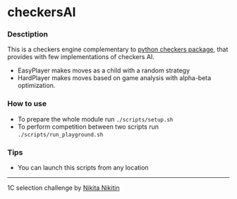 # checkersAI

### Desctiption 
This is a checkers engine complementary to [python checkers package](https://github.com/ImparaAI/checkers), that provides with few implementations of checkers AI.
* EasyPlayer makes moves as a child with a random strategy
* HardPlayer makes moves based on game analysis with alpha-beta optimization.

### How to use
* To prepare the whole module run `./scripts/setup.sh`
* To perform competition between two scripts run `./scripts/run_playground.sh`

### Tips
* You can launch this scripts from any location

-------------
1C selection challenge by [Nikita Nikitin](https://vk.com/flekser_from_sirius)

